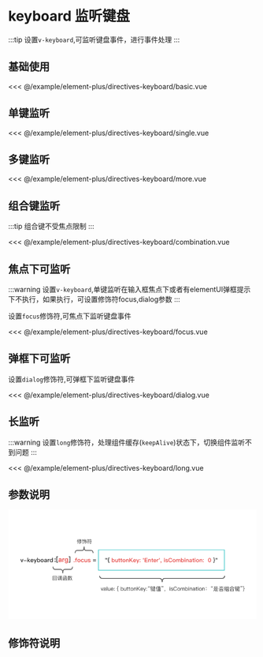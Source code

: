 
# keyboard 监听键盘

:::tip
设置`v-keyboard`,可监听键盘事件，进行事件处理
:::

## 基础使用

<demo src="directives-keyboard/basic">

<<< @/example/element-plus/directives-keyboard/basic.vue
</demo>

## 单键监听

<demo src="directives-keyboard/single">

<<< @/example/element-plus/directives-keyboard/single.vue
</demo>

## 多键监听

<demo src="directives-keyboard/more">

<<< @/example/element-plus/directives-keyboard/more.vue
</demo>

## 组合键监听

:::tip
组合键不受焦点限制
:::

<demo src="directives-keyboard/combination">

<<< @/example/element-plus/directives-keyboard/combination.vue
</demo>

## 焦点下可监听

:::warning
设置`v-keyboard`,单键监听在输入框焦点下或者有elementUI弹框提示下不执行，如果执行，可设置修饰符focus,dialog参数
:::

设置`focus`修饰符,可焦点下监听键盘事件

<demo src="directives-keyboard/focus">

<<< @/example/element-plus/directives-keyboard/focus.vue
</demo>

## 弹框下可监听

设置`dialog`修饰符,可弹框下监听键盘事件

<demo src="directives-keyboard/dialog">

<<< @/example/element-plus/directives-keyboard/dialog.vue
</demo>

## 长监听

:::warning
设置`long`修饰符，处理组件缓存(`keepAlive`)状态下，切换组件监听不到问题
:::

<demo src="directives-keyboard/long">

<<< @/example/element-plus/directives-keyboard/long.vue
</demo>

## 参数说明

![参数说明](./keyboard.png)

## 修饰符说明

<v-table type="dec" :data="[
  { name :'focus', dec: '焦状态下可监听' },
  { name :'dialog', dec: '弹框状态下可监听' },
  { name :'long', dec: '长监听，keep-alive下使用' },
]" />
